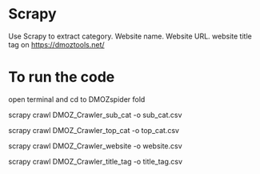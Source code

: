 # Scrapy
Use Scrapy to extract category. Website name. Website URL. website title tag on https://dmoztools.net/

# To run the code
open terminal and cd to DMOZspider fold

scrapy crawl DMOZ_Crawler_sub_cat -o sub_cat.csv

scrapy crawl DMOZ_Crawler_top_cat -o top_cat.csv

scrapy crawl DMOZ_Crawler_website -o website.csv

scrapy crawl DMOZ_Crawler_title_tag -o title_tag.csv
